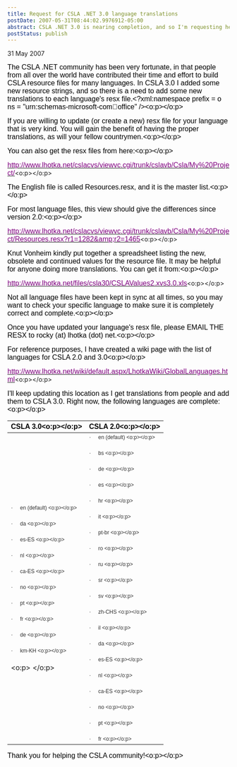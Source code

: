 ```yaml
---
title: Request for CSLA .NET 3.0 language translations
postDate: 2007-05-31T08:44:02.9976912-05:00
abstract: CSLA .NET 3.0 is nearing completion, and so I'm requesting help from the global community to update the resource files for as many languages as possible.
postStatus: publish
---
```

31 May 2007

<font color="#000000"><font size="3"><font face="Arial">The CSLA .NET community has been very fortunate, in that people from all over the world have contributed their time and effort to build CSLA resource files for many languages. In CSLA 3.0 I added some new resource strings, and so there is a need to add some new translations to each language's resx file.<?xml:namespace prefix = o ns = "urn:schemas-microsoft-com:office:office" /><o:p></o:p></font></font></font>

<font color="#000000"><font size="3"><font face="Arial">If you are willing to update (or create a new) resx file for your language that is very kind. You will gain the benefit of having the proper translations, as will your fellow countrymen.<o:p></o:p></font></font></font>

<font color="#000000"><font size="3"><font face="Arial">You can also get the resx files from here:<o:p></o:p></font></font></font>

[<font face="Arial" color="#800080" size="3">http://www.lhotka.net/cslacvs/viewvc.cgi/trunk/cslavb/Csla/My%20Project/</font>](http://www.lhotka.net/cslacvs/viewvc.cgi/trunk/cslavb/Csla/My%20Project/)<o:p></o:p>

<font color="#000000"><font size="3"><font face="Arial">The English file is called Resources.resx, and it is the master list.<o:p></o:p></font></font></font>

<font color="#000000"><font size="3"><font face="Arial">For most language files, this view should give the differences since version 2.0:<o:p></o:p></font></font></font>

[<font face="Arial" color="#800080" size="3">http://www.lhotka.net/cslacvs/viewvc.cgi/trunk/cslavb/Csla/My%20Project/Resources.resx?r1=1282&amp;r2=1465</font>](http://www.lhotka.net/cslacvs/viewvc.cgi/trunk/cslavb/Csla/My%20Project/Resources.resx?r1=1282&amp;r2=1465)<o:p></o:p>

<font color="#000000"><font size="3"><font face="Arial">Knut Vonheim kindly put together a spreadsheet listing the new, obsolete and continued values for the resource file. It may be helpful for anyone doing more translations. You can get it from:<o:p></o:p></font></font></font>

[<font face="Arial" color="#800080" size="3">http://www.lhotka.net/files/csla30/CSLAValues2.xvs3.0.xls</font>](http://www.lhotka.net/files/csla30/CSLAValues2.xvs3.0.xls)<o:p></o:p>

<font color="#000000"><font size="3"><font face="Arial">Not all language files have been kept in sync at all times, so you may want to check your specific language to make sure it is completely correct and complete.<o:p></o:p></font></font></font>

<font color="#000000"><font size="3"><font face="Arial">Once you have updated your language's resx file, please EMAIL THE RESX&nbsp;to&nbsp;rocky (at) lhotka (dot) net.<o:p></o:p></font></font></font>

<font color="#000000"><font size="3"><font face="Arial">For reference purposes, I have created a wiki page with the list of languages for CSLA 2.0 and 3.0<o:p></o:p></font></font></font>

[<font face="Arial" color="#800080" size="3">http://www.lhotka.net/wiki/default.aspx/LhotkaWiki/GlobalLanguages.html</font>](http://www.lhotka.net/wiki/default.aspx/LhotkaWiki/GlobalLanguages.html)<o:p></o:p>

<font color="#000000"><font size="3"><font face="Arial">I'll keep updating this location as I get translations from people and add them to CSLA 3.0. Right now, the following languages are complete:<o:p></o:p></font></font></font>




| <font color="#000000"><font size="3"><font face="Arial">CSLA 3.0<o:p></o:p></font></font></font> | <font color="#000000"><font size="3"><font face="Arial">CSLA 2.0<o:p></o:p></font></font></font> |
| --- | --- |
| <font size="3"><font face="Arial"><span style="FONT-SIZE: 10pt; COLOR: #303030; FONT-FAMILY: Symbol; mso-fareast-font-family: Symbol; mso-bidi-font-family: Symbol; mso-bidi-font-size: 9.0pt"><span style="mso-list: Ignore">·<span style="FONT: 7pt 'Times New Roman'">&nbsp;&nbsp;&nbsp;&nbsp;&nbsp;&nbsp; </span></span></span><span style="FONT-SIZE: 9pt; COLOR: #303030; FONT-FAMILY: 'Arial','sans-serif'; mso-fareast-font-family: 'Times New Roman'">en (default) <o:p></o:p></span></font></font><br><br><font size="3"><font face="Arial"><span style="FONT-SIZE: 10pt; COLOR: #303030; FONT-FAMILY: Symbol; mso-fareast-font-family: Symbol; mso-bidi-font-family: Symbol; mso-bidi-font-size: 9.0pt"><span style="mso-list: Ignore">·<span style="FONT: 7pt 'Times New Roman'">&nbsp;&nbsp;&nbsp;&nbsp;&nbsp;&nbsp; </span></span></span><span style="FONT-SIZE: 9pt; COLOR: #303030; FONT-FAMILY: 'Arial','sans-serif'; mso-fareast-font-family: 'Times New Roman'">da <o:p></o:p></span></font></font><br><br><font size="3"><font face="Arial"><span style="FONT-SIZE: 10pt; COLOR: #303030; FONT-FAMILY: Symbol; mso-fareast-font-family: Symbol; mso-bidi-font-family: Symbol; mso-bidi-font-size: 9.0pt"><span style="mso-list: Ignore">·<span style="FONT: 7pt 'Times New Roman'">&nbsp;&nbsp;&nbsp;&nbsp;&nbsp;&nbsp; </span></span></span><span style="FONT-SIZE: 9pt; COLOR: #303030; FONT-FAMILY: 'Arial','sans-serif'; mso-fareast-font-family: 'Times New Roman'">es-ES <o:p></o:p></span></font></font><br><br><font size="3"><font face="Arial"><span style="FONT-SIZE: 10pt; COLOR: #303030; FONT-FAMILY: Symbol; mso-fareast-font-family: Symbol; mso-bidi-font-family: Symbol; mso-bidi-font-size: 9.0pt"><span style="mso-list: Ignore">·<span style="FONT: 7pt 'Times New Roman'">&nbsp;&nbsp;&nbsp;&nbsp;&nbsp;&nbsp; </span></span></span><span style="FONT-SIZE: 9pt; COLOR: #303030; FONT-FAMILY: 'Arial','sans-serif'; mso-fareast-font-family: 'Times New Roman'">nl <o:p></o:p></span></font></font><br><br><font size="3"><font face="Arial"><span style="FONT-SIZE: 10pt; COLOR: #303030; FONT-FAMILY: Symbol; mso-fareast-font-family: Symbol; mso-bidi-font-family: Symbol; mso-bidi-font-size: 9.0pt"><span style="mso-list: Ignore">·<span style="FONT: 7pt 'Times New Roman'">&nbsp;&nbsp;&nbsp;&nbsp;&nbsp;&nbsp; </span></span></span><span style="FONT-SIZE: 9pt; COLOR: #303030; FONT-FAMILY: 'Arial','sans-serif'; mso-fareast-font-family: 'Times New Roman'">ca-ES <o:p></o:p></span></font></font><br><br><font size="3"><font face="Arial"><span style="FONT-SIZE: 10pt; COLOR: #303030; FONT-FAMILY: Symbol; mso-fareast-font-family: Symbol; mso-bidi-font-family: Symbol; mso-bidi-font-size: 9.0pt"><span style="mso-list: Ignore">·<span style="FONT: 7pt 'Times New Roman'">&nbsp;&nbsp;&nbsp;&nbsp;&nbsp;&nbsp; </span></span></span><span style="FONT-SIZE: 9pt; COLOR: #303030; FONT-FAMILY: 'Arial','sans-serif'; mso-fareast-font-family: 'Times New Roman'">no <o:p></o:p></span></font></font><br><br><font size="3"><font face="Arial"><span style="FONT-SIZE: 10pt; COLOR: #303030; FONT-FAMILY: Symbol; mso-fareast-font-family: Symbol; mso-bidi-font-family: Symbol; mso-bidi-font-size: 9.0pt"><span style="mso-list: Ignore">·<span style="FONT: 7pt 'Times New Roman'">&nbsp;&nbsp;&nbsp;&nbsp;&nbsp;&nbsp; </span></span></span><span style="FONT-SIZE: 9pt; COLOR: #303030; FONT-FAMILY: 'Arial','sans-serif'; mso-fareast-font-family: 'Times New Roman'">pt <o:p></o:p></span></font></font><br><br><font size="3"><font face="Arial"><span style="FONT-SIZE: 10pt; COLOR: #303030; FONT-FAMILY: Symbol; mso-fareast-font-family: Symbol; mso-bidi-font-family: Symbol; mso-bidi-font-size: 9.0pt"><span style="mso-list: Ignore">·<span style="FONT: 7pt 'Times New Roman'">&nbsp;&nbsp;&nbsp;&nbsp;&nbsp;&nbsp; </span></span></span><span style="FONT-SIZE: 9pt; COLOR: #303030; FONT-FAMILY: 'Arial','sans-serif'; mso-fareast-font-family: 'Times New Roman'">fr <o:p></o:p></span></font></font><br><br><font size="3"><font face="Arial"><span style="FONT-SIZE: 10pt; COLOR: #303030; FONT-FAMILY: Symbol; mso-fareast-font-family: Symbol; mso-bidi-font-family: Symbol; mso-bidi-font-size: 9.0pt"><span style="mso-list: Ignore">·<span style="FONT: 7pt 'Times New Roman'">&nbsp;&nbsp;&nbsp;&nbsp;&nbsp;&nbsp; </span></span></span><span style="FONT-SIZE: 9pt; COLOR: #303030; FONT-FAMILY: 'Arial','sans-serif'; mso-fareast-font-family: 'Times New Roman'">de <o:p></o:p></span></font></font><br><br><font size="3"><font face="Arial"><span style="FONT-SIZE: 10pt; COLOR: #303030; FONT-FAMILY: Symbol; mso-fareast-font-family: Symbol; mso-bidi-font-family: Symbol; mso-bidi-font-size: 9.0pt"><span style="mso-list: Ignore">·<span style="FONT: 7pt 'Times New Roman'">&nbsp;&nbsp;&nbsp;&nbsp;&nbsp;&nbsp; </span></span></span><span style="FONT-SIZE: 9pt; COLOR: #303030; FONT-FAMILY: 'Arial','sans-serif'; mso-fareast-font-family: 'Times New Roman'">km-KH <o:p></o:p></span></font></font><br><br><o:p><font face="Arial" color="#000000" size="3">&nbsp;</font></o:p> | <font size="3"><font face="Arial"><span style="FONT-SIZE: 10pt; COLOR: #303030; FONT-FAMILY: Symbol; mso-fareast-font-family: Symbol; mso-bidi-font-family: Symbol; mso-bidi-font-size: 9.0pt"><span style="mso-list: Ignore">·<span style="FONT: 7pt 'Times New Roman'">&nbsp;&nbsp;&nbsp;&nbsp;&nbsp;&nbsp; </span></span></span><span style="FONT-SIZE: 9pt; COLOR: #303030; FONT-FAMILY: 'Arial','sans-serif'; mso-fareast-font-family: 'Times New Roman'">en (default) <o:p></o:p></span></font></font><br><br><font size="3"><font face="Arial"><span style="FONT-SIZE: 10pt; COLOR: #303030; FONT-FAMILY: Symbol; mso-fareast-font-family: Symbol; mso-bidi-font-family: Symbol; mso-bidi-font-size: 9.0pt"><span style="mso-list: Ignore">·<span style="FONT: 7pt 'Times New Roman'">&nbsp;&nbsp;&nbsp;&nbsp;&nbsp;&nbsp; </span></span></span><span style="FONT-SIZE: 9pt; COLOR: #303030; FONT-FAMILY: 'Arial','sans-serif'; mso-fareast-font-family: 'Times New Roman'">bs <o:p></o:p></span></font></font><br><br><font size="3"><font face="Arial"><span style="FONT-SIZE: 10pt; COLOR: #303030; FONT-FAMILY: Symbol; mso-fareast-font-family: Symbol; mso-bidi-font-family: Symbol; mso-bidi-font-size: 9.0pt"><span style="mso-list: Ignore">·<span style="FONT: 7pt 'Times New Roman'">&nbsp;&nbsp;&nbsp;&nbsp;&nbsp;&nbsp; </span></span></span><span style="FONT-SIZE: 9pt; COLOR: #303030; FONT-FAMILY: 'Arial','sans-serif'; mso-fareast-font-family: 'Times New Roman'">de <o:p></o:p></span></font></font><br><br><font size="3"><font face="Arial"><span style="FONT-SIZE: 10pt; COLOR: #303030; FONT-FAMILY: Symbol; mso-fareast-font-family: Symbol; mso-bidi-font-family: Symbol; mso-bidi-font-size: 9.0pt"><span style="mso-list: Ignore">·<span style="FONT: 7pt 'Times New Roman'">&nbsp;&nbsp;&nbsp;&nbsp;&nbsp;&nbsp; </span></span></span><span style="FONT-SIZE: 9pt; COLOR: #303030; FONT-FAMILY: 'Arial','sans-serif'; mso-fareast-font-family: 'Times New Roman'">es <o:p></o:p></span></font></font><br><br><font size="3"><font face="Arial"><span style="FONT-SIZE: 10pt; COLOR: #303030; FONT-FAMILY: Symbol; mso-fareast-font-family: Symbol; mso-bidi-font-family: Symbol; mso-bidi-font-size: 9.0pt"><span style="mso-list: Ignore">·<span style="FONT: 7pt 'Times New Roman'">&nbsp;&nbsp;&nbsp;&nbsp;&nbsp;&nbsp; </span></span></span><span style="FONT-SIZE: 9pt; COLOR: #303030; FONT-FAMILY: 'Arial','sans-serif'; mso-fareast-font-family: 'Times New Roman'">hr <o:p></o:p></span></font></font><br><br><font size="3"><font face="Arial"><span style="FONT-SIZE: 10pt; COLOR: #303030; FONT-FAMILY: Symbol; mso-fareast-font-family: Symbol; mso-bidi-font-family: Symbol; mso-bidi-font-size: 9.0pt"><span style="mso-list: Ignore">·<span style="FONT: 7pt 'Times New Roman'">&nbsp;&nbsp;&nbsp;&nbsp;&nbsp;&nbsp; </span></span></span><span style="FONT-SIZE: 9pt; COLOR: #303030; FONT-FAMILY: 'Arial','sans-serif'; mso-fareast-font-family: 'Times New Roman'">it <o:p></o:p></span></font></font><br><br><font size="3"><font face="Arial"><span style="FONT-SIZE: 10pt; COLOR: #303030; FONT-FAMILY: Symbol; mso-fareast-font-family: Symbol; mso-bidi-font-family: Symbol; mso-bidi-font-size: 9.0pt"><span style="mso-list: Ignore">·<span style="FONT: 7pt 'Times New Roman'">&nbsp;&nbsp;&nbsp;&nbsp;&nbsp;&nbsp; </span></span></span><span style="FONT-SIZE: 9pt; COLOR: #303030; FONT-FAMILY: 'Arial','sans-serif'; mso-fareast-font-family: 'Times New Roman'">pt-br <o:p></o:p></span></font></font><br><br><font size="3"><font face="Arial"><span style="FONT-SIZE: 10pt; COLOR: #303030; FONT-FAMILY: Symbol; mso-fareast-font-family: Symbol; mso-bidi-font-family: Symbol; mso-bidi-font-size: 9.0pt"><span style="mso-list: Ignore">·<span style="FONT: 7pt 'Times New Roman'">&nbsp;&nbsp;&nbsp;&nbsp;&nbsp;&nbsp; </span></span></span><span style="FONT-SIZE: 9pt; COLOR: #303030; FONT-FAMILY: 'Arial','sans-serif'; mso-fareast-font-family: 'Times New Roman'">ro <o:p></o:p></span></font></font><br><br><font size="3"><font face="Arial"><span style="FONT-SIZE: 10pt; COLOR: #303030; FONT-FAMILY: Symbol; mso-fareast-font-family: Symbol; mso-bidi-font-family: Symbol; mso-bidi-font-size: 9.0pt"><span style="mso-list: Ignore">·<span style="FONT: 7pt 'Times New Roman'">&nbsp;&nbsp;&nbsp;&nbsp;&nbsp;&nbsp; </span></span></span><span style="FONT-SIZE: 9pt; COLOR: #303030; FONT-FAMILY: 'Arial','sans-serif'; mso-fareast-font-family: 'Times New Roman'">ru <o:p></o:p></span></font></font><br><br><font size="3"><font face="Arial"><span style="FONT-SIZE: 10pt; COLOR: #303030; FONT-FAMILY: Symbol; mso-fareast-font-family: Symbol; mso-bidi-font-family: Symbol; mso-bidi-font-size: 9.0pt"><span style="mso-list: Ignore">·<span style="FONT: 7pt 'Times New Roman'">&nbsp;&nbsp;&nbsp;&nbsp;&nbsp;&nbsp; </span></span></span><span style="FONT-SIZE: 9pt; COLOR: #303030; FONT-FAMILY: 'Arial','sans-serif'; mso-fareast-font-family: 'Times New Roman'">sr <o:p></o:p></span></font></font><br><br><font size="3"><font face="Arial"><span style="FONT-SIZE: 10pt; COLOR: #303030; FONT-FAMILY: Symbol; mso-fareast-font-family: Symbol; mso-bidi-font-family: Symbol; mso-bidi-font-size: 9.0pt"><span style="mso-list: Ignore">·<span style="FONT: 7pt 'Times New Roman'">&nbsp;&nbsp;&nbsp;&nbsp;&nbsp;&nbsp; </span></span></span><span style="FONT-SIZE: 9pt; COLOR: #303030; FONT-FAMILY: 'Arial','sans-serif'; mso-fareast-font-family: 'Times New Roman'">sv <o:p></o:p></span></font></font><br><br><font size="3"><font face="Arial"><span style="FONT-SIZE: 10pt; COLOR: #303030; FONT-FAMILY: Symbol; mso-fareast-font-family: Symbol; mso-bidi-font-family: Symbol; mso-bidi-font-size: 9.0pt"><span style="mso-list: Ignore">·<span style="FONT: 7pt 'Times New Roman'">&nbsp;&nbsp;&nbsp;&nbsp;&nbsp;&nbsp; </span></span></span><span style="FONT-SIZE: 9pt; COLOR: #303030; FONT-FAMILY: 'Arial','sans-serif'; mso-fareast-font-family: 'Times New Roman'">zh-CHS <o:p></o:p></span></font></font><br><br><font size="3"><font face="Arial"><span style="FONT-SIZE: 10pt; COLOR: #303030; FONT-FAMILY: Symbol; mso-fareast-font-family: Symbol; mso-bidi-font-family: Symbol; mso-bidi-font-size: 9.0pt"><span style="mso-list: Ignore">·<span style="FONT: 7pt 'Times New Roman'">&nbsp;&nbsp;&nbsp;&nbsp;&nbsp;&nbsp; </span></span></span><span style="FONT-SIZE: 9pt; COLOR: #303030; FONT-FAMILY: 'Arial','sans-serif'; mso-fareast-font-family: 'Times New Roman'">il <o:p></o:p></span></font></font><br><br><font size="3"><font face="Arial"><span style="FONT-SIZE: 10pt; COLOR: #303030; FONT-FAMILY: Symbol; mso-fareast-font-family: Symbol; mso-bidi-font-family: Symbol; mso-bidi-font-size: 9.0pt"><span style="mso-list: Ignore">·<span style="FONT: 7pt 'Times New Roman'">&nbsp;&nbsp;&nbsp;&nbsp;&nbsp;&nbsp; </span></span></span><span style="FONT-SIZE: 9pt; COLOR: #303030; FONT-FAMILY: 'Arial','sans-serif'; mso-fareast-font-family: 'Times New Roman'">da <o:p></o:p></span></font></font><br><br><font size="3"><font face="Arial"><span style="FONT-SIZE: 10pt; COLOR: #303030; FONT-FAMILY: Symbol; mso-fareast-font-family: Symbol; mso-bidi-font-family: Symbol; mso-bidi-font-size: 9.0pt"><span style="mso-list: Ignore">·<span style="FONT: 7pt 'Times New Roman'">&nbsp;&nbsp;&nbsp;&nbsp;&nbsp;&nbsp; </span></span></span><span style="FONT-SIZE: 9pt; COLOR: #303030; FONT-FAMILY: 'Arial','sans-serif'; mso-fareast-font-family: 'Times New Roman'">es-ES <o:p></o:p></span></font></font><br><br><font size="3"><font face="Arial"><span style="FONT-SIZE: 10pt; COLOR: #303030; FONT-FAMILY: Symbol; mso-fareast-font-family: Symbol; mso-bidi-font-family: Symbol; mso-bidi-font-size: 9.0pt"><span style="mso-list: Ignore">·<span style="FONT: 7pt 'Times New Roman'">&nbsp;&nbsp;&nbsp;&nbsp;&nbsp;&nbsp; </span></span></span><span style="FONT-SIZE: 9pt; COLOR: #303030; FONT-FAMILY: 'Arial','sans-serif'; mso-fareast-font-family: 'Times New Roman'">nl <o:p></o:p></span></font></font><br><br><font size="3"><font face="Arial"><span style="FONT-SIZE: 10pt; COLOR: #303030; FONT-FAMILY: Symbol; mso-fareast-font-family: Symbol; mso-bidi-font-family: Symbol; mso-bidi-font-size: 9.0pt"><span style="mso-list: Ignore">·<span style="FONT: 7pt 'Times New Roman'">&nbsp;&nbsp;&nbsp;&nbsp;&nbsp;&nbsp; </span></span></span><span style="FONT-SIZE: 9pt; COLOR: #303030; FONT-FAMILY: 'Arial','sans-serif'; mso-fareast-font-family: 'Times New Roman'">ca-ES <o:p></o:p></span></font></font><br><br><font size="3"><font face="Arial"><span style="FONT-SIZE: 10pt; COLOR: #303030; FONT-FAMILY: Symbol; mso-fareast-font-family: Symbol; mso-bidi-font-family: Symbol; mso-bidi-font-size: 9.0pt"><span style="mso-list: Ignore">·<span style="FONT: 7pt 'Times New Roman'">&nbsp;&nbsp;&nbsp;&nbsp;&nbsp;&nbsp; </span></span></span><span style="FONT-SIZE: 9pt; COLOR: #303030; FONT-FAMILY: 'Arial','sans-serif'; mso-fareast-font-family: 'Times New Roman'">no <o:p></o:p></span></font></font><br><br><font size="3"><font face="Arial"><span style="FONT-SIZE: 10pt; COLOR: #303030; FONT-FAMILY: Symbol; mso-fareast-font-family: Symbol; mso-bidi-font-family: Symbol; mso-bidi-font-size: 9.0pt"><span style="mso-list: Ignore">·<span style="FONT: 7pt 'Times New Roman'">&nbsp;&nbsp;&nbsp;&nbsp;&nbsp;&nbsp; </span></span></span><span style="FONT-SIZE: 9pt; COLOR: #303030; FONT-FAMILY: 'Arial','sans-serif'; mso-fareast-font-family: 'Times New Roman'">pt <o:p></o:p></span></font></font><br><br><font size="3"><font face="Arial"><span style="FONT-SIZE: 10pt; COLOR: #303030; FONT-FAMILY: Symbol; mso-fareast-font-family: Symbol; mso-bidi-font-family: Symbol; mso-bidi-font-size: 9.0pt"><span style="mso-list: Ignore">·<span style="FONT: 7pt 'Times New Roman'">&nbsp;&nbsp;&nbsp;&nbsp;&nbsp;&nbsp; </span></span></span><span style="FONT-SIZE: 9pt; COLOR: #303030; FONT-FAMILY: 'Arial','sans-serif'; mso-fareast-font-family: 'Times New Roman'">fr <o:p></o:p></span></font></font> |


<font color="#000000"><font size="3"><font face="Arial">Thank you for helping the CSLA community!<o:p></o:p></font></font></font>

